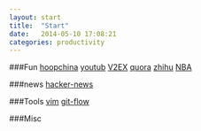 ```yaml
---
layout: start
title:  "Start"
date:   2014-05-10 17:08:21
categories: productivity
---
```


###Fun
[hoopchina](http://hoopchina.com)
[youtub](http://www.youtube.com)
[V2EX](https://www.v2ex.com)
[quora](http://www.quora.com)
[zhihu](http://www.zhihu.com)
[NBA](http://www.nba.com)

###news
[hacker-news](https://news.ycombinator.com/)

###Tools
[vim](http://www.vim.org/)
[git-flow](http://nvie.com/posts/a-successful-git-branching-model/)

###Misc
